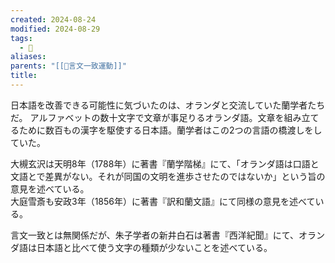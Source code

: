 ```yaml
---
created: 2024-08-24
modified: 2024-08-29
tags:
  - 💭
aliases: 
parents: "[[📝言文一致運動]]"
title: 
---
```

日本語を改善できる可能性に気づいたのは、オランダと交流していた蘭学者たちだ。
アルファベットの数十文字で文章が事足りるオランダ語。文章を組み立てるために数百もの漢字を駆使する日本語。蘭学者はこの2つの言語の橋渡しをしていた。

大槻玄沢は天明8年（1788年）に著書『蘭学階梯』にて、「オランダ語は口語と文語とで差異がない。それが同国の文明を進歩させたのではないか」という旨の意見を述べている。  
大庭雪斎も安政3年（1856年）に著書『訳和蘭文語』にて同様の意見を述べている。

言文一致とは無関係だが、朱子学者の新井白石は著書『西洋紀聞』にて、オランダ語は日本語と比べて使う文字の種類が少ないことを述べている。